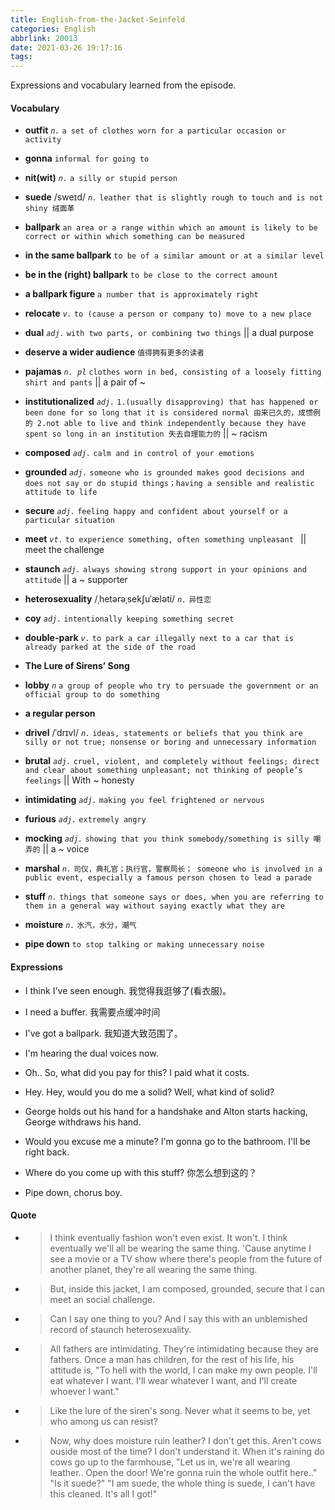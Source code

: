```yaml
---
title: English-from-the-Jacket-Seinfeld
categories: English
abbrlink: 20013
date: 2021-03-26 19:17:16
tags:
---
```

Expressions and vocabulary learned from the episode.


<!--more-->
#### Vocabulary


- **outfit**  *`n.`*  `a set of clothes worn for a particular occasion or activity`

- <b>gonna</b> `informal for going to` 

- **nit(wit)** *`n.`* `a silly or stupid person`

- **suede**   /sweɪd/ *`n.`*   `leather that is slightly rough to touch and is not shiny 绒面革`

- **ballpark**  `an area or a range within which an amount is likely to be correct or within which something can be measured`

- **in the same ballpark** `to be of a similar amount or at a similar level` 

- **be in the (right) ballpark** `to be close to the correct amount`

- **a ballpark figure** `a number that is approximately right`

-  **relocate** *`v.`* `to (cause a person or company to) move to a new place`

- **dual**  *`adj.`*  `with two parts, or combining two things` || a dual purpose

- **deserve a wider audience**     `值得拥有更多的读者`

- **pajamas** *`n. pl`* `clothes worn in bed, consisting of a loosely fitting shirt and pants` || a pair of ~

- **institutionalized** *`adj.`*  `1.(usually disapproving) that has happened or been done for so long that it is considered normal 由来已久的，成惯例的 2.not able to live and think independently because they have spent so long in an institution 失去自理能力的` || ~ racism

- **composed** *`adj.`* `calm and in control of your emotions`

- **grounded** *`adj.`* `someone who is grounded makes good decisions and does not say or do stupid things；having a sensible and realistic attitude to life`

- **secure** *`adj.`* `feeling happy and confident about yourself or a particular situation`

- **meet** *`vt.`* `to experience something, often something unpleasant ` || meet the challenge

- **staunch** *`adj.`* `always showing strong support in your opinions and attitude` || a ~ supporter

- **heterosexuality** /ˌhetərəˌsekʃuˈæləti/ *`n.`*  `异性恋`

- **coy**  *`adj.`* `intentionally keeping something secret`

- **double-park** *`v.`*  `to park a car illegally next to a car that is already parked at the side of the road`

- **The Lure of Sirens’ Song**

- **lobby** *`n`* `a group of people who try to persuade the government or an official group to do something`

- **a regular person** 

- **drivel** /ˈdrɪvl/ *`n.`* `ideas, statements or beliefs that you think are silly or not true; nonsense or boring and unnecessary information`

- **brutal** *`adj.`* `cruel, violent, and completely without feelings; direct and clear about something unpleasant; not thinking of people’s feelings` || With ~ honesty

- **intimidating** *`adj.`* `making you feel frightened or nervous`

- **furious** *`adj.`* `extremely angry`

- **mocking** *`adj.`* `showing that you think somebody/something is silly 嘲弄的` || a ~ voice

- **marshal** *`n.`* `司仪，典礼官；执行官，警察局长； someone who is involved in a public event, especially a famous person chosen to lead a parade`

- **stuff** *`n.`*  `things that someone says or does, when you are referring to them in a general way without saying exactly what they are`

- **moisture** *`n.`* `水汽，水分，潮气`

- **pipe down**  `to stop talking or making unnecessary noise`



#### Expressions

- I think I've seen enough.
我觉得我逛够了(看衣服)。

- I need a buffer. 
我需要点缓冲时间

- I've got a ballpark.
我知道大致范围了。

- I'm hearing the dual voices now. 

- Oh.. So, what did you pay for this?
I paid what it costs.

- Hey. Hey, would you do me a solid?
Well, what kind of solid?

- George holds out his hand for a handshake and Alton starts hacking, George withdraws his hand.

- Would you excuse me a minute? I'm gonna go to the bathroom. I'll be right back.

- Where do you come up with this stuff?
你怎么想到这的？

- Pipe down, chorus boy.

#### Quote

- >I think eventually fashion won't even exist. It won't. I think eventually we'll all be wearing the same thing. 'Cause anytime I see a movie or a TV show where there's people from the future of another planet, they're all wearing the same thing.

- >But, inside this jacket, I am composed, grounded, secure that I can meet an social challenge.

- >Can I say one thing to you? And I say this with an unblemished record of staunch heterosexuality. 

- >All fathers are intimidating. They're intimidating because they are fathers. Once a man has children, for the rest of his life, his attitude is, "To hell with the world, I can make my own people. I'll eat whatever I want. I'll wear whatever I want, and I'll create whoever I want."

- >Like the lure of the siren's song. Never what it seems to be, yet who among us can resist?



- >Now, why does moisture ruin leather? I don't get this. Aren't cows ouside most of the time? I don't understand it. When it's raining do cows go up to the farmhouse, "Let us in, we're all wearing leather.. Open the door! We're gonna ruin the whole outfit here.." "Is it suede?" "I am suede, the whole thing is suede, I can't have this cleaned. It's all I got!"